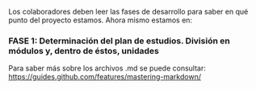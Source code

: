 Los colaboradores deben leer las fases de desarrollo para saber en qué punto del proyecto estamos. 
Ahora mismo estamos en:

  ### FASE 1: Determinación del plan de estudios. División en módulos y, dentro de éstos, unidades

Para saber más sobre los archivos .md se puede consultar: https://guides.github.com/features/mastering-markdown/



